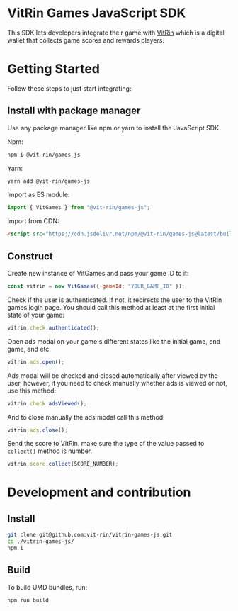 # VitRin Games JavaScript SDK

This SDK lets developers integrate their game with [VitRin](https://vit-rin.io) which is a digital wallet that collects game scores and rewards players.

# Getting Started

Follow these steps to just start integrating:

## Install with package manager

Use any package manager like npm or yarn to install the JavaScript SDK.

Npm:

```bash
npm i @vit-rin/games-js
```

Yarn:

```bash
yarn add @vit-rin/games-js
```

Import as ES module:

```js
import { VitGames } from "@vit-rin/games-js";
```

Import from CDN:

```html
<script src="https://cdn.jsdelivr.net/npm/@vit-rin/games-js@latest/build/vitrin-games.js"></script>
```

## Construct

Create new instance of VitGames and pass your game ID to it:

```js
const vitrin = new VitGames({ gameId: "YOUR_GAME_ID" });
```

Check if the user is authenticated. If not, it redirects the user to the VitRin games login page. You should call this method at least at the first initial state of your game:

```js
vitrin.check.authenticated();
```

Open ads modal on your game's different states like the initial game, end game, and etc.

```js
vitrin.ads.open();
```

Ads modal will be checked and closed automatically after viewed by the user, however, if you need to check manually whether ads is viewed or not, use this method:

```js
vitrin.check.adsViewed();
```

And to close manually the ads modal call this method:

```js
vitrin.ads.close();
```

Send the score to VitRin. make sure the type of the value passed to `collect()` method is number.

```js
vitrin.score.collect(SCORE_NUMBER);
```

# Development and contribution

## Install

```bash
git clone git@github.com:vit-rin/vitrin-games-js.git
cd ./vitrin-games-js/
npm i
```

## Build

To build UMD bundles, run:

```bash
npm run build
```
